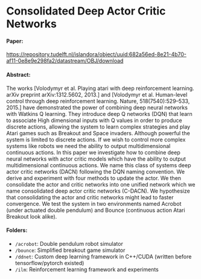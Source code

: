 # Consolidated Deep Actor Critic Networks

#### Paper:
https://repository.tudelft.nl/islandora/object/uuid:682a56ed-8e21-4b70-af11-0e8e9e298fa2/datastream/OBJ/download 

#### Abstract:
The works [Volodymyr et al. Playing atari with deep reinforcement learning. arXiv preprint arXiv:1312.5602, 2013.] and [Volodymyr et al. Human-level control through deep reinforcement learning. Nature, 518(7540):529–533, 2015.] have demonstrated the power of combining deep neural networks with Watkins Q learning. They introduce deep Q networks (DQN) that learn to associate High dimensional inputs with Q values in order to produce discrete actions, allowing the system to learn complex strategies and play Atari games such as Breakout and Space invaders. Although powerful the system is limited to discrete actions. If we wish to control more complex systems like robots we need the ability to output multidimensional continuous actions. In this paper we investigate how to combine deep neural networks with actor critic models which have the ability to output multidimensional continuous actions. We name this class of systems deep actor critic networks (DACN) following the DQN naming convention. We derive and experiment with four methods to update the actor. We then consolidate the actor and critic networks into one unified network which we name consolidated deep actor critic networks (C-DACN). We hypothesize that consolidating the actor and critic networks might lead to faster convergence. We test the system in two environments named Acrobot (under actuated double pendulum) and Bounce (continuous action Atari Breakout look alike).

#### Folders:
- `/acrobot`: Double pendulum robot simulator
- `/bounce`: Simplified breakout game simulator 
- `/ddnet`: Custom deep learning framework in C++/CUDA (written before tensorflow/pytorch existed)
- `/ilm`: Reinforcement learning framework and experiments
